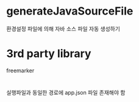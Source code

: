 # generateJavaSourceFile
환경설정 파일에 의해 자바 소스 파일 자동 생성하기

# 3rd party library
freemarker

#
실행파일과 동일한 경로에 app.json 파일 존재해야 함
